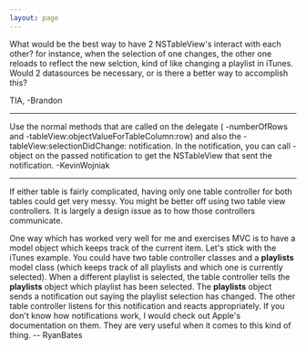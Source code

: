 ```yaml
---
layout: page
---
```


What would be the best way to have 2 NSTableView's interact with each other? for instance, when the selection of one changes, the other one reloads to reflect the new selction, kind of like changing a playlist in iTunes. Would 2 datasources be necessary, or is there a better way to accomplish this?

TIA,
-Brandon

----

Use the normal methods that are called on the delegate (    -numberOfRows and     -tableView:objectValueForTableColumn:row) and also the     -tableView:selectionDidChange: notification. In the notification, you can call     -object on the passed notification to get the NSTableView that sent the notification. -KevinWojniak

----

If either table is fairly complicated, having only one table controller for both tables could get very messy. You might be better off using two table view controllers. It is largely a design issue as to how those controllers communicate.

One way which has worked very well for me and exercises MVC is to have a model object which keeps track of the current item. Let's stick with the iTunes example. You could have two table controller classes and a **playlists** model class (which keeps track of all playlists and which one is currently selected). When a different playlist is selected, the table controller tells the **playlists** object which playlist has been selected. The **playlists** object sends a notification out saying the playlist selection has changed. The other table controller listens for this notification and reacts appropriately. If you don't know how notifications work, I would check out Apple's documentation on them. They are very useful when it comes to this kind of thing. -- RyanBates
